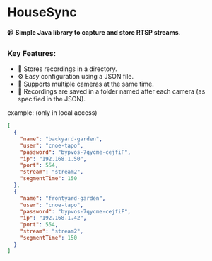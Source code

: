 # HouseSync

📹 **Simple Java library to capture and store RTSP streams**.

### Key Features:
- 📂 Stores recordings in a directory.
- ⚙️ Easy configuration using a JSON file.
- 🎥 Supports multiple cameras at the same time.
- 📁 Recordings are saved in a folder named after each camera (as specified in the JSON).

example: (only in local access)

```json
[
  {
    "name": "backyard-garden",
    "user": "cnoe-tapo",
    "password": "bypvos-7qycme-cejfiF",
    "ip": "192.168.1.50",
    "port": 554,
    "stream": "stream2",
    "segmentTime": 150
  },
  {
    "name": "frontyard-garden",
    "user": "cnoe-tapo",
    "password": "bypvos-7qycme-cejfiF",
    "ip": "192.168.1.42",
    "port": 554,
    "stream": "stream2",
    "segmentTime": 150
  }
]




